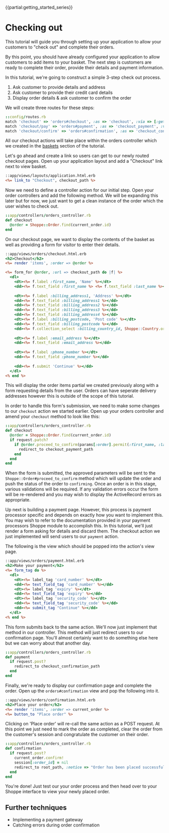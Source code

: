 {{partial:getting_started_series}}

# Checking out

This tutorial will guide you through setting up your application to allow
your customers to "check out" and complete their orders.

By this point, you should have already configured your application to allow
customers to add items to your basket. The next step is customers are ready 
to complete their order, provide their details and payment information.

In this tutorial, we're going to construct a simple 3-step check out process.

1. Ask customer to provide details and address
2. Ask customer to provide their credit card details
3. Display order details & ask customer to confirm the order

We will create three routes for these steps:

```ruby
::config/routes.rb
match 'checkout' => 'orders#checkout', :as => 'checkout', :via => [:get, :patch]
match 'checkout/pay' => 'orders#payment', :as => 'checkout_payment', :via => [:get, :post]
match 'checkout/confirm' => 'orders#confirmation', :as => 'checkout_confirmation', :via => [:get, :post]
```

All our checkout actions will take place within the orders controller which 
we created in the [baskets](baskets) section of the tutorial.

Let's go ahead and create a link so users can get to our newly routed checkout pages.
Open up your application layout and add a "Checkout" link next to view basket.

```rhtml
::app/views/layouts/application.html.erb
<%= link_to "Checkout", checkout_path %>
```

Now we need to define a controller action for our initial step. Open your order controllers
and add the following method. We will be expanding this later but for now, we just want
to get a clean instance of the order which the user wishes to check out.

```ruby
::app/controllers/orders_controller.rb
def checkout
  @order = Shoppe::Order.find(current_order.id)
end
```

On our checkout page, we want to display the contents of the basket as well as providing
a form for visitor to enter their details.

```rhtml
::app/views/orders/checkout.html.erb
<h2>Checkout</h2>
<%= render 'items', :order => @order %>

<%= form_for @order, :url => checkout_path do |f| %>
  <dl>
    <dt><%= f.label :first_name, 'Name' %></dt>
    <dd><%= f.text_field :first_name %> <%= f.text_field :last_name %></dd>
    
    <dt><%= f.label :billing_address1, 'Address' %></dt>
    <dd><%= f.text_field :billing_address1 %></dd>
    <dd><%= f.text_field :billing_address2 %></dd>
    <dd><%= f.text_field :billing_address3 %></dd>
    <dd><%= f.text_field :billing_address4 %></dd>
    <dt><%= f.label :billing_postcode, 'Post code' %></dt>
    <dd><%= f.text_field :billing_postcode %></dd>
    <dd><%= f.collection_select :billing_country_id, Shoppe::Country.ordered, :id, :name, :include_blank => true %></dd>
    
    <dt><%= f.label :email_address %></dt>
    <dd><%= f.text_field :email_address %></dd>
    
    <dt><%= f.label :phone_number %></dt>
    <dd><%= f.text_field :phone_number %></dd>
    
    <dd><%= f.submit 'Continue' %></dd>
  </dl>
<% end %>
```

This will display the order items partial we created previously along with a form requesting
details from the user. Orders can have seperate delivery addresses however this is outside of
the scope of this tutorial.

In order to handle this form's submission, we need to make some changes to our `checkout` 
action we started earlier. Open up your orders controller and amend your `checkout` method
to look like this:

```ruby
::app/controllers/orders_controller.rb
def checkout
  @order = Shoppe::Order.find(current_order.id)
  if request.patch?
    if @order.proceed_to_confirm(params[:order].permit(:first_name, :last_name, :billing_address1, :billing_address2, :billing_address3, :billing_address4, :billing_country_id, :billing_postcode, :email_address, :phone_number))
      redirect_to checkout_payment_path
    end
  end
end
```

When the form is submitted, the approved parameters will be sent to the `Shoppe::Order#proceed_to_confirm`
method which will update the order and push the status of the order to `confirming`. Once
an order is in this stage, various validations will be required. If any validation errors
occur the form will be re-rendered and you may wish to display the ActiveRecord errors
as appropriate.

Up next is building a payment page. However, this process is payment processor specific and 
depends on exactly how you want to implement this. You may wish to refer to the documentation
provided in your payment processors Shoppe module to accomplish this. In this tutorial, we'll
just render a form asking for details and discard them. The checkout action we just implemented
will send users to our `payment` action. 

The following is the view which should be popped into the action's view page.

```rhtml
::app/views/orders/payment.html.erb
<h2>Make your payment</h2>
<%= form_tag do %>
  <dl>
    <dt><%= label_tag 'card_number' %></dt>
    <dd><%= text_field_tag 'card_number' %></dd>
    <dt><%= label_tag 'expiry' %></dt>
    <dd><%= text_field_tag 'expiry' %></dd>
    <dt><%= label_tag 'security_code' %></dt>
    <dd><%= text_field_tag 'security_code' %></dd>
    <dd><%= submit_tag "Continue" %></dd>
  </dl>
<% end %>
```

This form submits back to the same action. We'll now just implement that method in our controller.
This method will just redirect users to our confirmation page. You'll almost certainly want to 
do something else here but we can worry about that another day.

```ruby
::app/controllers/orders_controller.rb
def payment
  if request.post?
    redirect_to checkout_confirmation_path
  end
end
```

Finally, we're ready to display our confirmation page and complete the order. Open up the
`orders#confirmation` view  and pop the following into it.

```rhtml
::app/views/orders/confirmation.html.erb
<h2>Place your order</h2>
<%= render 'items', :order => current_order %>
<%= button_to "Place order" %>
```

Clicking on 'Place order' will re-call the same action as a POST request. At this point
we just need to mark the order as completed, clear the order from the customer's session
and congratulate the customer on their order.

```ruby
::app/controllers/orders_controller.rb
def confirmation
  if request.post?
    current_order.confirm!
    session[:order_id] = nil
    redirect_to root_path, :notice => "Order has been placed successfully!"
  end
end
```

You're done! Just test our your order process and then head over to your Shoppe interface
to view your newly placed order.

## Further techniques

* Implementing a payment gateway
* Catching errors during order confirmation
